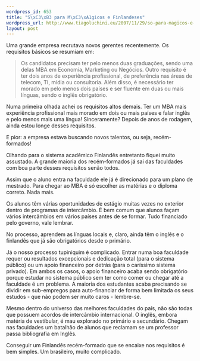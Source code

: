 ```yaml
--- 
wordpress_id: 653
title: "S\xC3\xB3 para M\xC3\xA1gicos e Finlandeses"
wordpress_url: http://www.tiagoluchini.eu/2007/11/29/so-para-magicos-e-finlandeses/
layout: post
---
```

Uma grande empresa recrutava novos gerentes recentemente. Os requisitos básicos se resumiam em:

> Os candidatos precisam ter pelo menos duas graduações, sendo uma delas MBA em  Economia, Marketing ou Negócios. Outro requisito é ter dois anos de experiência  profissional, de preferência nas áreas de telecom, TI, mídia ou consultoria.
> Além disso, é necessário ter morado em pelo menos dois países e ser fluente em duas ou mais línguas, sendo o inglês obrigatório.

Numa primeira olhada achei os requisitos altos demais. Ter um MBA mais experiência profissional mais morado em dois ou mais países e falar inglês e pelo menos mais uma língua! Sinceramente? Depois de anos de rodagem, ainda estou longe desses requisitos.

E pior: a empresa estava buscando novos talentos, ou seja, recém-formados!

Olhando para o sistema acadêmico Finlandês entretanto fiquei muito assustado. A grande maioria dos recém-formados já sai das faculdades com boa parte desses requisitos senão todos.

Assim que o aluno entra na faculdade ele já é direcionado para um plano de mestrado. Para chegar ao MBA é só escolher as matérias e o diploma correto. Nada mais.

Os alunos têm várias oportunidades de estágio muitas vezes no exterior dentro de programas de intercâmbio. É bem comum que alunos façam vários intercâmbios em vários países antes de se formar. Tudo financiado pelo governo, vale lembrar.

No processo, aprendem as línguas locais e, claro, ainda têm o inglês e o finlandês que já são obrigatórios desde o primário.

Já o nosso processo tupiniquim é complicado. Entrar numa boa faculdade requer ou resultados excepcionais e dedicação total (para o sistema público) ou um apoio financeiro por detrás (para o caríssimo sistema privado). Em ambos os casos, o apoio financeiro acaba sendo obrigatório porque estudar no sistema público sem ter como comer ou chegar até a faculdade é um problema. A maioria dos estudantes acaba precisando se dividir em sub-empregos para auto-financiar de forma bem limitada os seus estudos - que não podem ser muito caros - lembre-se.

Mesmo dentro do universo das melhores faculdades do país, não são todas que possuem acordos de intercâmbio internacional. O inglês, embora matéria de vestibular, é mau explorado no primário e secundário. Chegam nas faculdades um batalhão de alunos que reclamam se um professor passa bibliografia em Inglês.

Conseguir um Finlandês recém-formado que se encaixe nos requisitos é bem simples. Um brasileiro, muito complicado.
